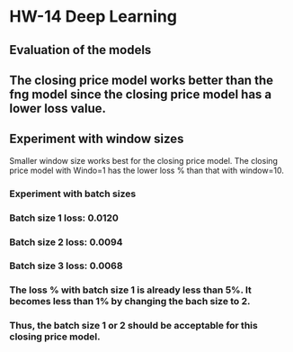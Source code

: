 # HW-14 Deep Learning
## Evaluation of the models
## The closing price model works better than the fng model since the closing price model has a lower loss value. 
 ## Experiment with window sizes 
 Smaller window size works best for the closing price model. The closing price model with Windo=1 has the lower loss % than that with window=10.

### Experiment with batch sizes
   ### Batch size 1 loss: 0.0120
   ### Batch size 2 loss: 0.0094
   ### Batch size 3 loss: 0.0068
   ### The loss % with batch size 1 is already less than 5%. It becomes less than 1% by changing the bach size to 2. 
   ### Thus, the batch size 1 or 2 should be acceptable for this closing price model.        
   
